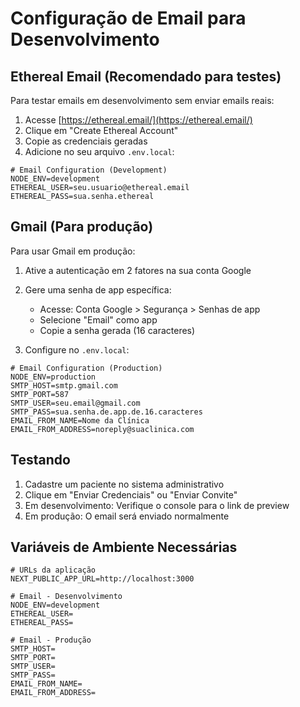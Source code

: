 # Configuração de Email para Desenvolvimento

## Ethereal Email (Recomendado para testes)

Para testar emails em desenvolvimento sem enviar emails reais:

1. Acesse [https://ethereal.email/](https://ethereal.email/)
2. Clique em "Create Ethereal Account"
3. Copie as credenciais geradas
4. Adicione no seu arquivo `.env.local`:

```env
# Email Configuration (Development)
NODE_ENV=development
ETHEREAL_USER=seu.usuario@ethereal.email
ETHEREAL_PASS=sua.senha.ethereal
```

## Gmail (Para produção)

Para usar Gmail em produção:

1. Ative a autenticação em 2 fatores na sua conta Google
2. Gere uma senha de app específica:

   - Acesse: Conta Google > Segurança > Senhas de app
   - Selecione "Email" como app
   - Copie a senha gerada (16 caracteres)

3. Configure no `.env.local`:

```env
# Email Configuration (Production)
NODE_ENV=production
SMTP_HOST=smtp.gmail.com
SMTP_PORT=587
SMTP_USER=seu.email@gmail.com
SMTP_PASS=sua.senha.de.app.de.16.caracteres
EMAIL_FROM_NAME=Nome da Clínica
EMAIL_FROM_ADDRESS=noreply@suaclinica.com
```

## Testando

1. Cadastre um paciente no sistema administrativo
2. Clique em "Enviar Credenciais" ou "Enviar Convite"
3. Em desenvolvimento: Verifique o console para o link de preview
4. Em produção: O email será enviado normalmente

## Variáveis de Ambiente Necessárias

```env
# URLs da aplicação
NEXT_PUBLIC_APP_URL=http://localhost:3000

# Email - Desenvolvimento
NODE_ENV=development
ETHEREAL_USER=
ETHEREAL_PASS=

# Email - Produção
SMTP_HOST=
SMTP_PORT=
SMTP_USER=
SMTP_PASS=
EMAIL_FROM_NAME=
EMAIL_FROM_ADDRESS=
```
